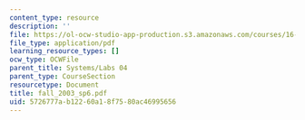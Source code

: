 ```yaml
---
content_type: resource
description: ''
file: https://ol-ocw-studio-app-production.s3.amazonaws.com/courses/16-01-unified-engineering-i-ii-iii-iv-fall-2005-spring-2006/5726777ab12260a18f7580ac46995656_fall_2003_sp6.pdf
file_type: application/pdf
learning_resource_types: []
ocw_type: OCWFile
parent_title: Systems/Labs 04
parent_type: CourseSection
resourcetype: Document
title: fall_2003_sp6.pdf
uid: 5726777a-b122-60a1-8f75-80ac46995656
---
```

